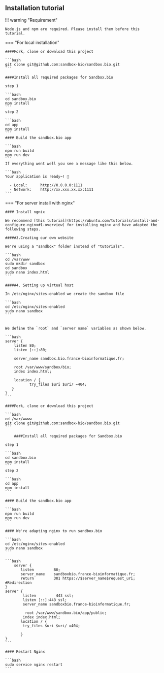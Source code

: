 ## Installation tutorial



!!! warning "Requirement"

    Node.js and npm are required. Please install them before this tutorial.


=== "For local installation"

    ####Fork, clone or download this project

    ```bash
    git clone git@github.com:sandbox-bio/sandbox.bio.git
    ```

    ####Install all required packages for Sandbox.bio

    step 1

    ```bash
    cd sandbox.bio
    npm install
    ```
    step 2

    ```bash
    cd app
    npm install
    ```
    #### Build the sandbox.bio app
    
    ```bash
    npm run build
    npm run dev
    ```
    If everything went well you see a message like this below.

    ```bash
    Your application is ready~! 🚀
    
      - Local:      http://0.0.0.0:1111
      - Network:    http://xx.xxx.xx.xx:1111
    ```

=== "For server install with nginx"

    #### Install ngnix

    We recommend [this tutorial](https://ubuntu.com/tutorials/install-and-configure-nginx#1-overview) for installing nginx and have adapted the following steps.

    #####3.Creating our own website

    We're using a "sandbox" folder instead of "tutorials".

    ```bash
    cd /var/www
    sudo mkdir sandbox
    cd sandbox
    sudo nano index.html
    ```

    #####4. Setting up virtual host

    In /etc/nginx/sites-enabled we create the sandbox file

    ```bash
    cd /etc/nginx/sites-enabled
    sudo nano sandbox
    ```


    We define the `root` and `server name` variables as shown below.

    ```bash
    server {
        listen 80;
        listen [::]:80;
        
        server_name sandbox.bio.france-bioinformatique.fr;
        
        root /var/www/sandbox/bio;
        index index.html;

        location / {
               try_files $uri $uri/ =404;
       }
    }
    ```

    ####Fork, clone or download this project

    ```bash
    cd /var/wwww
    git clone git@github.com:sandbox-bio/sandbox.bio.git
    ```

        ####Install all required packages for Sandbox.bio

    step 1

    ```bash
    cd sandbox.bio
    npm install
    ```
    step 2

    ```bash
    cd app
    npm install
    ```

    #### Build the sandbox.bio app
    
    ```bash
    npm run build
    npm run dev
    ```

    #### We're adapting nginx to run sandbox.bio

    ```bash
    cd /etc/nginx/sites-enabled
    sudo nano sandbox
    ```

    ```bash
        server {
           listen         80;
           server_name    sandboxbio.france-bioinformatique.fr;
           return         301 https://$server_name$request_uri; #Redirection
    }
    server {
            listen         443 ssl;
            listen [::]:443 ssl;
            server_name sandboxbio.france-bioinformatique.fr;
    
             root /var/www/sandbox.bio/app/public;
            index index.html;
           location / {
            try_files $uri $uri/ =404;
    
           }
    }
    ```

    #### Restart Nginx

    ```bash
    sudo service nginx restart
    ```

